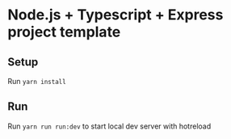 # Node.js + Typescript + Express project template

Setup
-------------

Run `yarn install`

Run
-------------
Run `yarn run run:dev` to start local dev server with hotreload
